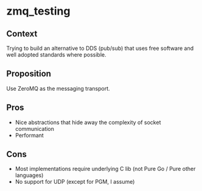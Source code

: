 # zmq_testing

## Context

Trying to build an alternative to DDS (pub/sub) that uses free software and well adopted standards where possible.

## Proposition

Use ZeroMQ as the messaging transport.

## Pros

- Nice abstractions that hide away the complexity of socket communication
- Performant

## Cons

- Most implementations require underlying C lib (not Pure Go / Pure other languages)
- No support for UDP (except for PGM, I assume)
